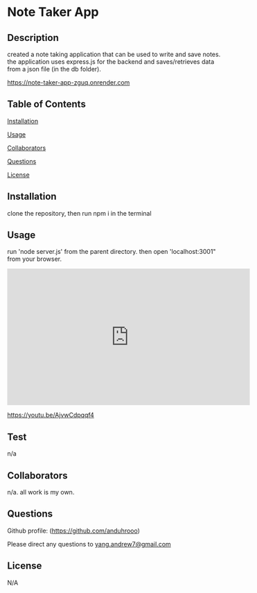 # Note Taker App


## Description

created a note taking application that can be used to write and save notes. the application uses express.js for the backend and saves/retrieves data from a json file (in the db folder).

https://note-taker-app-zguq.onrender.com

## Table of Contents

[Installation](#installation)

[Usage](#usage)

[Collaborators](#collaborators)

[Questions](#questions)

[License](#license)

## Installation

clone the repository, then run npm i in the terminal

## Usage

run 'node server.js' from the parent directory. then open 'localhost:3001" from your browser.

<iframe width="560" height="315" src="https://youtu.be/AjvwCdpqqf4" frameborder="0" allowfullscreen></iframe>

https://youtu.be/AjvwCdpqqf4

## Test

n/a

## Collaborators

n/a. all work is my own.

## Questions

Github profile: (https://github.com/anduhrooo)

Please direct any questions to yang.andrew7@gmail.com

## License

N/A